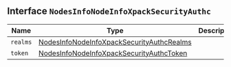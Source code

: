 ## Interface `NodesInfoNodeInfoXpackSecurityAuthc`

| Name | Type | Description |
| - | - | - |
| `realms` | [NodesInfoNodeInfoXpackSecurityAuthcRealms](./NodesInfoNodeInfoXpackSecurityAuthcRealms.md) | &nbsp; |
| `token` | [NodesInfoNodeInfoXpackSecurityAuthcToken](./NodesInfoNodeInfoXpackSecurityAuthcToken.md) | &nbsp; |
